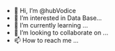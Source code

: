 - 👋 Hi, I’m @hubVodice
- 👀 I’m interested in Data Base...
- 🌱 I’m currently learning ...
- 💞️ I’m looking to collaborate on ...
- 📫 How to reach me ...

<!---
hubVodice/hubVodice is a ✨ special ✨ repository because its `README.md` (this file) appears on your GitHub profile.
You can click the Preview link to take a look at your changes.
--->
